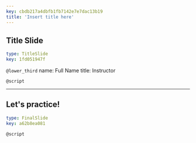```yaml
---
key: cbdb217a4dbfb1fb7142e7e7dac13b19
title: 'Insert title here'
---
```


## Title Slide

```yaml
type: TitleSlide
key: 1fd051947f
```

`@lower_third`
name: Full Name
title: Instructor

`@script`


---

## Let's practice!

```yaml
type: FinalSlide
key: a62b8ea081
```

`@script`
